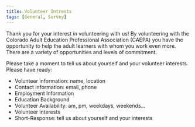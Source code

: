 ```yaml
---
title: Volunteer Intrests
tags: [General, Survey]
---
```

Thank you for your interest in volunteering with us! By volunteering with the Colorado Adult Education Professional Association (CAEPA) you have the opportunity to help the adult learners with whom you work even more. There are a variety of opportunities and levels of commitment.

Please take a moment to tell us about yourself and your volunteer interests.
Please have ready:

  * Volunteer information: name, location
  * Contact information: email, phone
  * Employment Information
  * Education Background
  * Volunteer Availability: am, pm, weekdays, weekends...
  * Volunteer interests
  * Short-Response: tell us about yourself and your interests